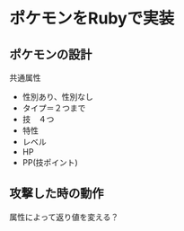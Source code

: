 # ポケモンをRubyで実装

## ポケモンの設計
 共通属性
  * 性別あり、性別なし
  * タイプ＝２つまで
  * 技　４つ
  * 特性
  * レベル
  * HP
  * PP(技ポイント)

## 攻撃した時の動作
属性によって返り値を変える？
